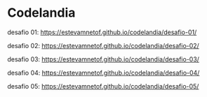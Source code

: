 # Codelandia

desafio 01: https://estevamnetof.github.io/codelandia/desafio-01/

desafio 02: https://estevamnetof.github.io/codelandia/desafio-02/

desafio 03: https://estevamnetof.github.io/codelandia/desafio-03/  

desafio 04: https://estevamnetof.github.io/codelandia/desafio-04/

desafio 05: https://estevamnetof.github.io/codelandia/desafio-05/
